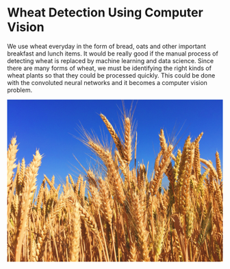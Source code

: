 # Wheat Detection Using Computer Vision 

We use wheat everyday in the form of bread, oats and other important breakfast and lunch items. It would be really good if the manual process of detecting wheat is replaced by machine learning and data science. Since there are many forms of wheat, we must be identifying the right kinds of wheat plants so that they could be processed quickly. This could be done with the convoluted neural networks and it becomes a computer vision problem. 

![](https://github.com/suhasmaddali/Images/blob/main/melissa-askew-y4xZxzN754M-unsplash.jpg)
